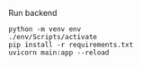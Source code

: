 Run backend

```
python -m venv env
./env/Scripts/activate
pip install -r requirements.txt
uvicorn main:app --reload
```